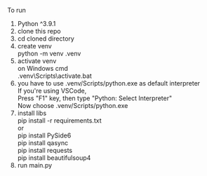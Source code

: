 To run
1. Python ^3.9.1
2. clone this repo
3. cd cloned directory
4. create venv\
    python -m venv .venv
5. activate venv\
    on Windows cmd\
    .venv\Scripts\activate.bat
6. you have to use .venv/Scripts/python.exe as default interpreter\
    If you're using VSCode,\
    Press "F1" key, then type "Python: Select Interpreter"\
    Now choose .venv/Scripts/python.exe
8. install libs\
    pip install -r requirements.txt\
    or\
    pip install PySide6\
    pip install qasync\
    pip install requests\
    pip install beautifulsoup4
7. run main.py

